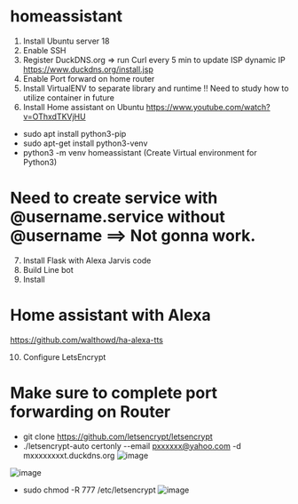 # homeassistant

1) Install Ubuntu server 18
2) Enable SSH
3) Register DuckDNS.org => run Curl every 5 min to update ISP dynamic IP  https://www.duckdns.org/install.jsp
4) Enable Port forward on home router
5) Install VirtualENV to separate library and runtime   !! Need to study how to utilize container in future
6) Install Home assistant on Ubuntu  https://www.youtube.com/watch?v=OThxdTKVjHU
  - sudo apt install python3-pip
  - sudo apt-get install python3-venv
  - python3 -m venv homeassistant   (Create Virtual environment for Python3)
  # Need to create service with @username.service   without @username  ==> Not gonna work.
  
7) Install Flask with Alexa Jarvis code
8) Build Line bot
9) Install  


# Home assistant with Alexa
https://github.com/walthowd/ha-alexa-tts


10) Configure LetsEncrypt 
# Make sure to complete port forwarding on Router
- git clone https://github.com/letsencrypt/letsencrypt
- ./letsencrypt-auto certonly --email pxxxxxx@yahoo.com -d mxxxxxxxxt.duckdns.org 
![image](https://user-images.githubusercontent.com/16419246/50244308-40949300-0395-11e9-85c2-dc18c787db35.png)


![image](https://user-images.githubusercontent.com/16419246/50244772-64a4a400-0396-11e9-8da3-2c9db2ded7c0.png)


- sudo chmod -R 777 /etc/letsencrypt
![image](https://user-images.githubusercontent.com/16419246/50248445-b4886880-03a0-11e9-8fcf-0ed7d68eb68c.png)
